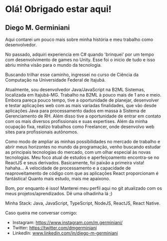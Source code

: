# Olá! Obrigado estar aqui!
## Diego M. Germiniani

Aqui contarei um pouco mais sobre minha história e meu trabalho como desenvolvedor.

No passado, adquiri experiencia em C# quando 'brinquei' por um tempo com desenvolvimento de games no Unity. Esse foi o inicio de tudo e isso abriu minha visão para o mundo da tecnologia.

Buscando trilhar esse caminho, ingressei no curso de Ciência da Computação na Universidade Federal de Itajubá.

Atualmente, sou desenvolvedor Java/JavaScript na B2ML Sistemas, localizada em Itajubá-MG. Trabalho na B2ML à pouco mais de 1 ano e meio. Embora pareça pouco tempo, tive a oportunidade de planejar, desenvolver e testar aplicações web com as mais variadas finalidades, que vão desde aplicações Java para processamento dados em massa à Sistema de Gerenciamento de RH. Além disso tive a oportunidade de entrar em contato com os mais diversos profissionais e suas expertises. Além da minha ocupação fixa, realizo trabalhos como Freelancer, onde desenvolvo web sites para profissionais autônomos.

Como modo de ampliar as minhas possibilidades no mercado de trabalho e abrir meus horizontes no mundo da programação, venho buscando estudar as principais tecnologias do mercado, com um olhar especial às novas tecnologias. Meu foco atual de estudos e aperfeiçoamento encontra-se no ReactJS e seus derivados. Basicamente, foi paixão a primeira vista! hahaha... A velocidade de processamento e a capacidade de reaproveitamento de código com que as aplicações React proporcionam é fantástica! Quanto mais estudo, mais me apaixono.

Bom, por enquanto é isso! Manterei meu perfil aqui no git atualizado com os meus projetos/aprendizados. Dê uma olhadinha lá ;)

Minha Stack: Java, JavaScript, TypeScript, NodeJS, ReactJS, React Native.

Caso queira me conversar comigo:
 - Instagram: https://www.instagram.com/m.germiniani/
 - Twitter: https://twitter.com/dmgerminiani
 - LinkedIn: www.linkedin.com/in/diego-m-germiniani
 

